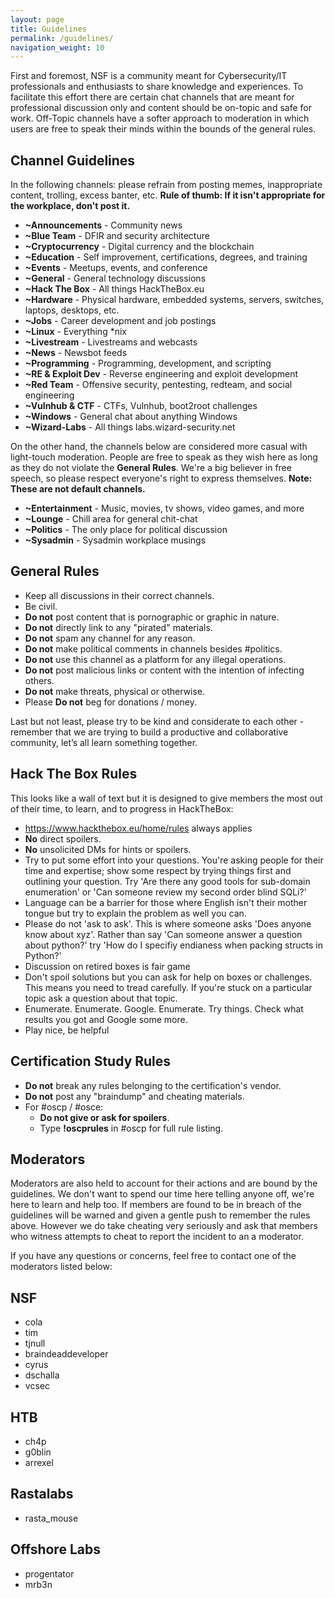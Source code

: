```yaml
---
layout: page
title: Guidelines
permalink: /guidelines/
navigation_weight: 10
---
```


First and foremost, NSF is a community meant for Cybersecurity/IT professionals and enthusiasts to share knowledge and experiences. To facilitate this effort there are certain chat channels that are meant for professional discussion only and content should be on-topic and safe for work. Off-Topic channels have a softer approach to moderation in which users are free to speak their minds within the bounds of the general rules.

## Channel Guidelines
In the following channels: please refrain from posting memes, inappropriate content, trolling, excess banter, etc.
**Rule of thumb: If it isn't appropriate for the workplace, don't post it.**

* **~Announcements** - Community news
* **~Blue Team** - DFIR and security architecture
* **~Cryptocurrency** - Digital currency and the blockchain
* **~Education** - Self improvement, certifications, degrees, and training
* **~Events** - Meetups, events, and conference
* **~General** - General technology discussions 
* **~Hack The Box** - All things HackTheBox.eu
* **~Hardware** - Physical hardware, embedded systems, servers, switches, laptops, desktops, etc. 
* **~Jobs** - Career development and job postings
* **~Linux** - Everything *nix
* **~Livestream** - Livestreams and webcasts
* **~News** - Newsbot feeds 
* **~Programming** - Programming, development, and scripting
* **~RE & Exploit Dev** - Reverse engineering and exploit development
* **~Red Team** - Offensive security, pentesting, redteam, and social engineering
* **~Vulnhub & CTF** -  CTFs, Vulnhub, boot2root challenges
* **~Windows** - General chat about anything Windows
* **~Wizard-Labs** - All things labs.wizard-security.net

On the other hand, the channels below are considered more casual with light-touch moderation. People are free to speak as they wish here as long as they do not violate the **General Rules**. We're a big believer in free speech, so please respect everyone's right to express themselves. **Note: These are not default channels.**

* **~Entertainment** - Music, movies, tv shows, video games, and more
* **~Lounge** - Chill area for general chit-chat
* **~Politics** - The only place for political discussion
* **~Sysadmin** - Sysadmin workplace musings

## General Rules
* Keep all discussions in their correct channels.
* Be civil.
* **Do not** post content that is pornographic or graphic in nature.
* **Do not** directly link to any "pirated" materials.
* **Do not** spam any channel for any reason.
* **Do not** make political comments in channels besides #politics.
* **Do not** use this channel as a platform for any illegal operations.
* **Do not** post malicious links or content with the intention of infecting others.
* **Do not** make threats, physical or otherwise.
* Please **Do not** beg for donations / money.

Last but not least, please try to be kind and considerate to each other - remember that we are trying to build a productive and collaborative community, let’s all learn something together.

## Hack The Box Rules

This looks like a wall of text but it is designed to give members the most out of their time, to learn, and to progress in HackTheBox:

* https://www.hackthebox.eu/home/rules always applies 
* **No** direct spoilers.
* **No** unsolicited DMs for hints or spoilers.
* Try to put some effort into your questions. You're asking people for their time and expertise; show some respect by trying things first and outlining your question. Try 'Are there any good tools for sub-domain enumeration' or 'Can someone review my second order blind SQLi?'
* Language can be a barrier for those where English isn't their mother tongue but try to explain the problem as well you can.
* Please do not 'ask to ask'. This is where someone asks 'Does anyone know about xyz'. Rather than say 'Can someone answer a question about python?' try 'How do I specifiy endianess when packing structs in Python?'
* Discussion on retired boxes is fair game
* Don't spoil solutions but you can ask for help on boxes or challenges. This means you need to tread carefully. If you're stuck on a particular topic ask a question about that topic.
* Enumerate. Enumerate. Google. Enumerate. Try things. Check what results you got and Google some more.
* Play nice, be helpful


## Certification Study Rules
* **Do not** break any rules belonging to the certification's vendor.
* **Do not** post any "braindump" and cheating materials.
* For #oscp / #osce:
    * **Do not give or ask for spoilers**.
    * Type **!oscprules** in #oscp for full rule listing.

## Moderators

Moderators are also held to account for their actions and are bound by the guidelines. We don't want to spend our time here telling anyone off, we're here to learn and help too. If members are found to be in breach of the guidelines will be warned and given a gentle push to remember the rules above. However we do take cheating very seriously and ask that members who witness attempts to cheat to report the incident to an a moderator.

If you have any questions or concerns, feel free to contact one of the moderators listed below:

## NSF
* cola
* tim
* tjnull
* braindeaddeveloper
* cyrus
* dschalla
* vcsec

## HTB
* ch4p
* g0blin
* arrexel

## Rastalabs
* rasta_mouse

## Offshore Labs
* progentator
* mrb3n
